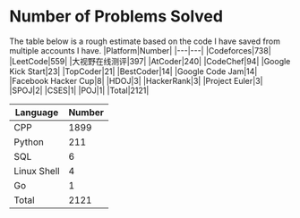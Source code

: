 # Number of Problems Solved
The table below is a rough estimate based on the code I have saved from multiple accounts I have.
|Platform|Number|
|---|---|
|Codeforces|738|
|LeetCode|559|
|大视野在线测评|397|
|AtCoder|240|
|CodeChef|94|
|Google Kick Start|23|
|TopCoder|21|
|BestCoder|14|
|Google Code Jam|14|
|Facebook Hacker Cup|8|
|HDOJ|3|
|HackerRank|3|
|Project Euler|3|
|SPOJ|2|
|CSES|1|
|POJ|1|
|Total|2121|

|Language|Number|
|---|---|
|CPP|1899|
|Python|211|
|SQL|6|
|Linux Shell|4|
|Go|1|
|Total|2121|
